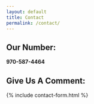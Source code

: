```yaml
---
layout: default
title: Contact
permalink: /contact/
---
```


## Our Number:

**970-587-4464**

## Give Us A Comment:

{% include contact-form.html %}